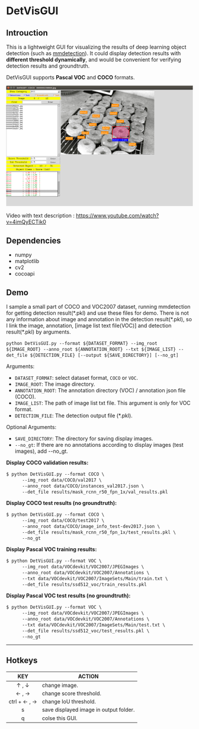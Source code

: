 # DetVisGUI

## Introuction

This is a lightweight GUI for visualizing the results of deep learning object detection (such as [mmdetection](https://github.com/open-mmlab/mmdetection)). It could display detection results with **different threshold dynamically**, and would be convenient for verifying detection results and groundtruth. 

DetVisGUI supports **Pascal VOC** and **COCO** formats. 

[![alt tag](./demo/demo.png)](https://www.youtube.com/watch?v=4imQyECTik0)

Video with text description : https://www.youtube.com/watch?v=4imQyECTik0

## Dependencies
- numpy
- matplotlib
- cv2
- cocoapi

## Demo

I sample a small part of COCO and VOC2007 dataset, running mmdetection for getting detection result(\*.pkl) and use these files for demo. There is not any information about image and annotation in the detection result(\*.pkl), so I link the image, annotation, [image list text file(VOC)] and detection result(\*.pkl) by arguments.

```
python DetVisGUI.py --format ${DATASET_FORMAT} --img_root ${IMAGE_ROOT} --anno_root ${ANNOTATION_ROOT} --txt ${IMAGE_LIST} --det_file ${DETECTION_FILE} [--output ${SAVE_DIRECTORY}] [--no_gt]
```

Arguments:

- `DATASET_FORMAT`: select dataset format, `COCO` or `VOC`.
- `IMAGE_ROOT`: The image directory.
- `ANNOTATION_ROOT`: The annotation directory (VOC) / annotation json file (COCO).
- `IMAGE_LIST`: The path of image list txt file. This argument is only for VOC format.
- `DETECTION_FILE`: The detection output file (\*.pkl). 

Optional Arguments:

- `SAVE_DIRECTORY`: The directory for saving display images.
- `--no_gt`: If there are no annotations according to display images (test images), add --no_gt.

**Display COCO validation results:** 

```
$ python DetVisGUI.py --format COCO \
      --img_root data/COCO/val2017 \
      --anno_root data/COCO/instances_val2017.json \
      --det_file results/mask_rcnn_r50_fpn_1x/val_results.pkl 
```

**Display COCO test results (no groundtruth):**

```
$ python DetVisGUI.py --format COCO \
      --img_root data/COCO/test2017 \
      --anno_root data/COCO/image_info_test-dev2017.json \
      --det_file results/mask_rcnn_r50_fpn_1x/test_results.pkl \
      --no_gt
```

**Display Pascal VOC training results:** 

```
$ python DetVisGUI.py --format VOC \
      --img_root data/VOCdevkit/VOC2007/JPEGImages \
      --anno_root data/VOCdevkit/VOC2007/Annotations \
      --txt data/VOCdevkit/VOC2007/ImageSets/Main/train.txt \
      --det_file results/ssd512_voc/train_results.pkl
```

**Display Pascal VOC test results (no groundtruth):**

```
$ python DetVisGUI.py --format VOC \
      --img_root data/VOCdevkit/VOC2007/JPEGImages \
      --anno_root data/VOCdevkit/VOC2007/Annotations \
      --txt data/VOCdevkit/VOC2007/ImageSets/Main/test.txt \
      --det_file results/ssd512_voc/test_results.pkl \
      --no_gt
```

---

## Hotkeys

|     KEY    | ACTION                                    |
|:----------:|-------------------------------------------|
|   ↑ , ↓    | change image.                              |
|   ← , →    | change score threshold.                    | 
| ctrl +  ← , →    | change IoU threshold.                    | 
|     s     | save displayed image in output folder.     |
|     q     | colse this GUI.                            |

